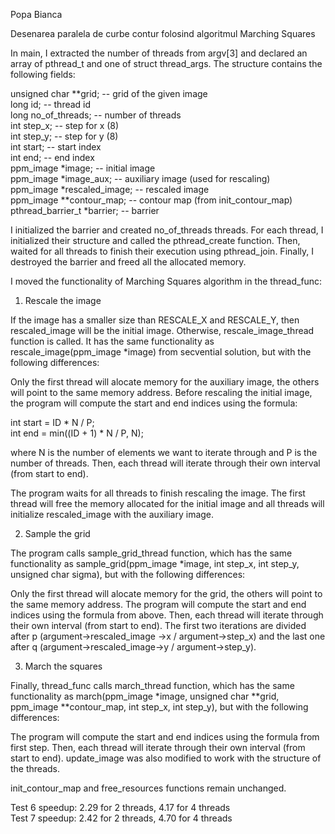 Popa Bianca

Desenarea paralela de curbe contur folosind algoritmul Marching Squares

In main, I extracted the number of threads from argv[3] and declared
an array of pthread_t and one of struct thread_args. The structure
contains the following fields:

unsigned char **grid;        -- grid of the given image \
long id;                     -- thread id \
long no_of_threads;          -- number of threads \
int step_x;                  -- step for x (8) \
int step_y;                  -- step for y (8)        
int start;	                 -- start index \
int end;                     -- end index \
ppm_image *image;            -- initial image \
ppm_image *image_aux;        -- auxiliary image (used for rescaling) \
ppm_image *rescaled_image;   -- rescaled image \
ppm_image **contour_map;     -- contour map (from init_contour_map) \
pthread_barrier_t *barrier;  -- barrier 

I initialized the barrier and created no_of_threads threads. For each thread, 
I initialized their structure and called the pthread_create function. Then, 
waited for all threads to finish their execution using pthread_join.
Finally, I destroyed the barrier and freed all the allocated memory.

I moved the functionality of Marching Squares algorithm in the thread_func:

1. Rescale the image

If the image has a smaller size than RESCALE_X and RESCALE_Y, then rescaled_image
will be the initial image. Otherwise, rescale_image_thread function is called.
It has the same functionality as rescale_image(ppm_image *image) from secvential
solution, but with the following differences:

Only the first thread will alocate memory for the auxiliary image, the others
will point to the same memory address. Before rescaling the initial image,
the program will compute the start and end indices using the formula:

int start = ID * N / P; \
int end = min((ID + 1) * N / P, N);

where N is the number of elements we want to iterate through and P is the number
of threads. Then, each thread will iterate through their own interval (from start
to end).

The program waits for all threads to finish rescaling the image. The first thread
will free the memory allocated for the initial image and all threads will initialize
rescaled_image with the auxiliary image.

2. Sample the grid

The program calls sample_grid_thread function, which has the same functionality as
sample_grid(ppm_image *image, int step_x, int step_y, unsigned char sigma), but with
the following differences:

Only the first thread will alocate memory for the grid, the others will point to the
same memory address. The program will compute the start and end indices using the 
formula from above. Then, each thread will iterate through their own interval (from
start to end). The first two iterations are divided after p (argument->rescaled_image
->x / argument->step_x) and the last one after q (argument->rescaled_image->y / 
argument->step_y).

3. March the squares

Finally, thread_func calls march_thread function, which has the same functionality as
march(ppm_image *image, unsigned char **grid, ppm_image **contour_map, int step_x, int 
step_y), but with the following differences:

The program will compute the start and end indices using the formula from first step.
Then, each thread will iterate through their own interval (from start to end). 
update_image was also modified to work with the structure of the threads.

init_contour_map and free_resources functions remain unchanged.

Test 6 speedup: 2.29 for 2 threads, 4.17 for 4 threads \
Test 7 speedup: 2.42 for 2 threads, 4.70 for 4 threads

